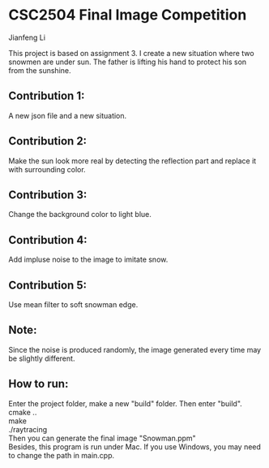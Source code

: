 # CSC2504 Final Image Competition
Jianfeng Li   

This project is based on assignment 3. I create a new situation where two snowmen are under sun. The father is lifting his hand to protect his son from the sunshine.   

## Contribution 1:  
A new json file and a new situation.

## Contribution 2:   
Make the sun look more real by detecting the reflection part and replace it with surrounding color.

## Contribution 3:  
Change the background color to light blue.

## Contribution 4:  
Add impluse noise to the image to imitate snow.

## Contribution 5:  
Use mean filter to soft snowman edge.

## Note:  
Since the noise is produced randomly, the image generated every time may be slightly different.

## How to run:  
Enter the project folder, make a new "build" folder. Then enter "build".   
cmake ..  
make  
./raytracing  
Then you can generate the final image "Snowman.ppm"  
Besides, this program is run under Mac. If you use Windows, you may need to change the path in main.cpp.

